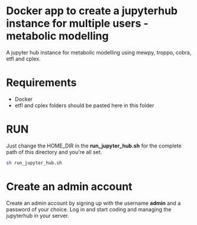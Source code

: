 # Docker app to create a jupyterhub instance for multiple users - metabolic modelling
A jupyter hub instance for metabolic modelling using mewpy, troppo, cobra, etfl and cplex. 

# Requirements
- Docker
- etfl and cplex folders should be pasted here in this folder

# RUN

Just change the HOME_DIR in the **run_jupyter_hub.sh** for the complete path of this directory and you're all set.

```bash
sh run_jupyter_hub.sh
```

# Create an admin account
Create an admin account by signing up with the username **admin** and a password of your choice. Log in and start coding
and managing the jupyterhub in your server.
